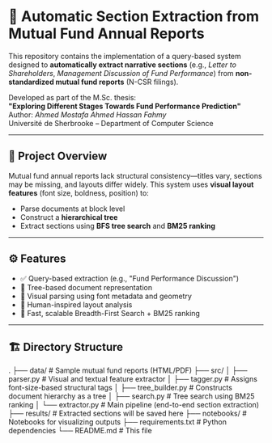 # 📄 Automatic Section Extraction from Mutual Fund Annual Reports

This repository contains the implementation of a query-based system designed to **automatically extract narrative sections** (e.g., *Letter to Shareholders*, *Management Discussion of Fund Performance*) from **non-standardized mutual fund reports** (N-CSR filings).

Developed as part of the M.Sc. thesis:  
**"Exploring Different Stages Towards Fund Performance Prediction"**  
Author: *Ahmed Mostafa Ahmed Hassan Fahmy*  
Université de Sherbrooke – Department of Computer Science  

---

## 🧠 Project Overview

Mutual fund annual reports lack structural consistency—titles vary, sections may be missing, and layouts differ widely. This system uses **visual layout features** (font size, boldness, position) to:
- Parse documents at block level
- Construct a **hierarchical tree**
- Extract sections using **BFS tree search** and **BM25 ranking**

---

## ⚙️ Features

- ✅ Query-based extraction (e.g., "Fund Performance Discussion")
- 🌳 Tree-based document representation
- 📐 Visual parsing using font metadata and geometry
- 🧠 Human-inspired layout analysis
- 🚀 Fast, scalable Breadth-First Search + BM25 ranking

---

## 🏗️ Directory Structure

.
├── data/ # Sample mutual fund reports (HTML/PDF)
├── src/
│ ├── parser.py # Visual and textual feature extractor
│ ├── tagger.py # Assigns font-size-based structural tags
│ ├── tree_builder.py # Constructs document hierarchy as a tree
│ ├── search.py # Tree search using BM25 ranking
│ └── extractor.py # Main pipeline (end-to-end section extraction)
├── results/ # Extracted sections will be saved here
├── notebooks/ # Notebooks for visualizing outputs
├── requirements.txt # Python dependencies
└── README.md # This file
